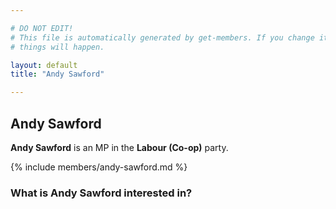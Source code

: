 ```yaml
---

# DO NOT EDIT!
# This file is automatically generated by get-members. If you change it, bad
# things will happen.

layout: default
title: "Andy Sawford"

---
```


## Andy Sawford

**Andy Sawford** is an MP in the **Labour (Co-op)** party.

{% include members/andy-sawford.md %}

### What is Andy Sawford interested in?


